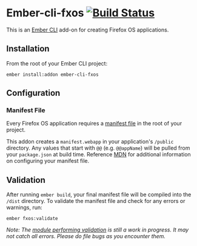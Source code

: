 # Ember-cli-fxos [![Build Status](https://secure.travis-ci.org/mozilla/ember-cli-fxos.png?branch=master)](http://travis-ci.org/mozilla/ember-cli-fxos)

This is an [Ember CLI](http://www.ember-cli.com/) add-on for creating Firefox OS applications. 

## Installation
From the root of your Ember CLI project:

```
ember install:addon ember-cli-fxos
```

## Configuration
### Manifest File
Every Firefox OS application requires a [manifest file](https://developer.mozilla.org/en-US/Apps/Build/Manifest) in the root of your project.

This addon creates a `manifest.webapp` in your application's `/public` directory. Any values that start with `@@` (e.g. `@@appName`) will be pulled from your `package.json` at build time. Reference [MDN](https://developer.mozilla.org/en-US/Apps/Build/Manifest) for additional information on configuring your manifest file.

## Validation
After running `ember build`, your final manifest file will be compiled into the `/dist` directory. To validate the manifest file and check for any errors or warnings, run:

`ember fxos:validate`

*Note: The [module performing validation](https://github.com/mozilla/firefox-app-validator-manifest) is still a work in progress. It may not catch all errors. Please do file bugs as you encounter them.*
